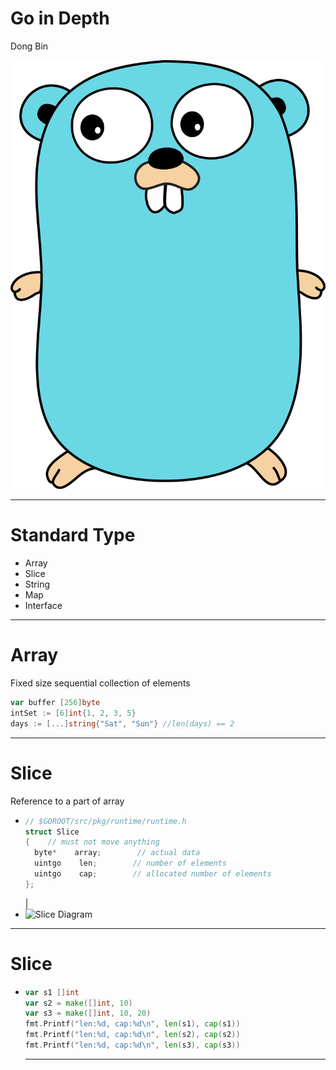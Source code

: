 # Go in Depth

Dong Bin

![Logo](assets/golang-logo.png)

---

# Standard Type
* Array
* Slice
* String
* Map
* Interface

---
# Array
Fixed size sequential collection of elements
```go
var buffer [256]byte
intSet := [6]int{1, 2, 3, 5}
days := [...]string{"Sat", "Sun"} //len(days) == 2
```
---
# Slice
Reference to a part of array
* ```C
  // $GOROOT/src/pkg/runtime/runtime.h
  struct Slice
  {    // must not move anything
    byte*    array;        // actual data
    uintgo    len;        // number of elements
    uintgo    cap;        // allocated number of elements
  };
  ```
  |
* ![Slice Diagram](assets/slice.png)
---
# Slice
* ```go
  var s1 []int
  var s2 = make([]int, 10)
  var s3 = make([]int, 10, 20)
  fmt.Printf("len:%d, cap:%d\n", len(s1), cap(s1))
  fmt.Printf("len:%d, cap:%d\n", len(s2), cap(s2))
  fmt.Printf("len:%d, cap:%d\n", len(s3), cap(s3))
  ```
  ---
  #